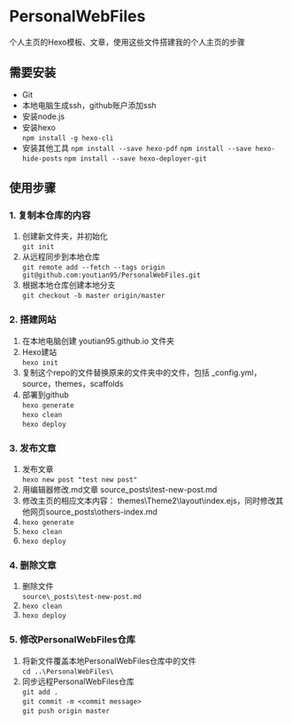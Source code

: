 # PersonalWebFiles

个人主页的Hexo模板、文章，使用这些文件搭建我的个人主页的步骤

## 需要安装
- Git
- 本地电脑生成ssh，github账户添加ssh
- 安装node.js
- 安装hexo  
        `npm install -g hexo-cli`
- 安装其他工具
        `npm install --save hexo-pdf`
        `npm install --save hexo-hide-posts`
        `npm install --save hexo-deployer-git `

## 使用步骤

### 1. 复制本仓库的内容
1. 创建新文件夹，并初始化  
        `git init`
1. 从远程同步到本地仓库  
        `git remote add --fetch --tags origin git@github.com:youtian95/PersonalWebFiles.git`
1. 根据本地仓库创建本地分支  
        `git checkout -b master origin/master`

### 2. 搭建网站
1. 在本地电脑创建 youtian95.github.io 文件夹
1. Hexo建站  
        `hexo init`
1. 复制这个repo的文件替换原来的文件夹中的文件，包括 _config.yml，source，themes，scaffolds
1. 部署到github  
        `hexo generate`  
        `hexo clean`  
        `hexo deploy`  

### 3. 发布文章
1. 发布文章  
        `hexo new post "test new post"`
1. 用编辑器修改.md文章 source\_posts\test-new-post.md   
1. 修改主页的相应文本内容： themes\Theme2\layout\index.ejs，同时修改其他网页source\_posts\others-index.md  
1. `hexo generate`
1. `hexo clean`
1. `hexo deploy`

### 4. 删除文章
1. 删除文件  
        `source\_posts\test-new-post.md` 
1. `hexo clean`  
1. `hexo deploy`  

### 5. 修改PersonalWebFiles仓库
1. 将新文件覆盖本地PersonalWebFiles仓库中的文件  
        `cd ..\PersonalWebFiles\`
1. 同步远程PersonalWebFiles仓库  
        `git add .`  
        `git commit -m <commit message>`  
        `git push origin master`  
